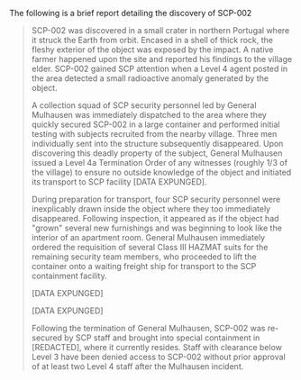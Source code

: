 The following is a brief report detailing the discovery of SCP-002

>
> SCP-002 was discovered in a small crater in northern Portugal where it struck the Earth from orbit. Encased in a shell of thick rock, the fleshy exterior of the object was exposed by the impact. A native farmer happened upon the site and reported his findings to the village elder. SCP-002 gained SCP attention when a Level 4 agent posted in the area detected a small radioactive anomaly generated by the object.  
> 
> A collection squad of SCP security personnel led by General Mulhausen was immediately dispatched to the area where they quickly secured SCP-002 in a large container and performed initial testing with subjects recruited from the nearby village. Three men individually sent into the structure subsequently disappeared. Upon discovering this deadly property of the subject, General Mulhausen issued a Level 4a Termination Order of any witnesses (roughly 1/3 of the village) to ensure no outside knowledge of the object and initiated its transport to SCP facility [DATA EXPUNGED].  
> 
> During preparation for transport, four SCP security personnel were inexplicably drawn inside the object where they too immediately disappeared. Following inspection, it appeared as if the object had "grown" several new furnishings and was beginning to look like the interior of an apartment room. General Mulhausen immediately ordered the requisition of several Class III HAZMAT suits for the remaining security team members, who proceeded to lift the container onto a waiting freight ship for transport to the SCP containment facility.  
> 
> [DATA EXPUNGED]  
> 
> [DATA EXPUNGED]  
> 
> 
> Following the termination of General Mulhausen, SCP-002 was re-secured by SCP staff and brought into special containment in [REDACTED], where it currently resides. Staff with clearance below Level 3 have been denied access to SCP-002 without prior approval of at least two Level 4 staff after the Mulhausen incident.
>